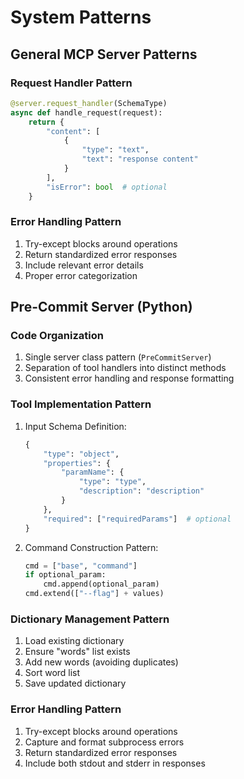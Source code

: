 # System Patterns

## General MCP Server Patterns
### Request Handler Pattern
```python
@server.request_handler(SchemaType)
async def handle_request(request):
    return {
        "content": [
            {
                "type": "text",
                "text": "response content"
            }
        ],
        "isError": bool  # optional
    }
```

### Error Handling Pattern
1. Try-except blocks around operations
2. Return standardized error responses
3. Include relevant error details
4. Proper error categorization

## Pre-Commit Server (Python)
### Code Organization
1. Single server class pattern (`PreCommitServer`)
2. Separation of tool handlers into distinct methods
3. Consistent error handling and response formatting

### Tool Implementation Pattern
1. Input Schema Definition:
   ```python
   {
       "type": "object",
       "properties": {
           "paramName": {
               "type": "type",
               "description": "description"
           }
       },
       "required": ["requiredParams"]  # optional
   }
   ```

2. Command Construction Pattern:
   ```python
   cmd = ["base", "command"]
   if optional_param:
       cmd.append(optional_param)
   cmd.extend(["--flag"] + values)
   ```

### Dictionary Management Pattern
1. Load existing dictionary
2. Ensure "words" list exists
3. Add new words (avoiding duplicates)
4. Sort word list
5. Save updated dictionary

### Error Handling Pattern
1. Try-except blocks around operations
2. Capture and format subprocess errors
3. Return standardized error responses
4. Include both stdout and stderr in responses
